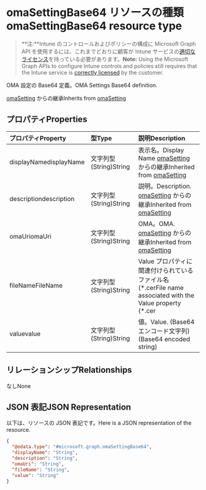 # <a name="omasettingbase64-resource-type"></a><span data-ttu-id="7caad-101">omaSettingBase64 リソースの種類</span><span class="sxs-lookup"><span data-stu-id="7caad-101">omaSettingBase64 resource type</span></span>

> <span data-ttu-id="7caad-102">**注:**Intune のコントロールおよびポリシーの構成に Microsoft Graph API を使用するには、これまでどおりに顧客が Intune サービスの[適切なライセンス](https://go.microsoft.com/fwlink/?linkid=839381)を持っている必要があります。</span><span class="sxs-lookup"><span data-stu-id="7caad-102">**Note:** Using the Microsoft Graph APIs to configure Intune controls and policies still requires that the Intune service is [correctly licensed](https://go.microsoft.com/fwlink/?linkid=839381) by the customer.</span></span>

<span data-ttu-id="7caad-103">OMA 設定の Base64 定義。</span><span class="sxs-lookup"><span data-stu-id="7caad-103">OMA Settings Base64 definition.</span></span>

<span data-ttu-id="7caad-104">[omaSetting](../resources/intune_deviceconfig_omasetting.md) からの継承</span><span class="sxs-lookup"><span data-stu-id="7caad-104">Inherits from [omaSetting](../resources/intune_deviceconfig_omasetting.md)</span></span>

## <a name="properties"></a><span data-ttu-id="7caad-105">プロパティ</span><span class="sxs-lookup"><span data-stu-id="7caad-105">Properties</span></span>
|<span data-ttu-id="7caad-106">プロパティ</span><span class="sxs-lookup"><span data-stu-id="7caad-106">Property</span></span>|<span data-ttu-id="7caad-107">型</span><span class="sxs-lookup"><span data-stu-id="7caad-107">Type</span></span>|<span data-ttu-id="7caad-108">説明</span><span class="sxs-lookup"><span data-stu-id="7caad-108">Description</span></span>|
|:---|:---|:---|
|<span data-ttu-id="7caad-109">displayName</span><span class="sxs-lookup"><span data-stu-id="7caad-109">displayName</span></span>|<span data-ttu-id="7caad-110">文字列型 (String)</span><span class="sxs-lookup"><span data-stu-id="7caad-110">String</span></span>|<span data-ttu-id="7caad-111">表示名。</span><span class="sxs-lookup"><span data-stu-id="7caad-111">Display Name</span></span> <span data-ttu-id="7caad-112">[omaSetting](../resources/intune_deviceconfig_omasetting.md) からの継承</span><span class="sxs-lookup"><span data-stu-id="7caad-112">Inherited from [omaSetting](../resources/intune_deviceconfig_omasetting.md)</span></span>|
|<span data-ttu-id="7caad-113">description</span><span class="sxs-lookup"><span data-stu-id="7caad-113">description</span></span>|<span data-ttu-id="7caad-114">文字列型 (String)</span><span class="sxs-lookup"><span data-stu-id="7caad-114">String</span></span>|<span data-ttu-id="7caad-115">説明。</span><span class="sxs-lookup"><span data-stu-id="7caad-115">Description.</span></span> <span data-ttu-id="7caad-116">[omaSetting](../resources/intune_deviceconfig_omasetting.md) からの継承</span><span class="sxs-lookup"><span data-stu-id="7caad-116">Inherited from [omaSetting](../resources/intune_deviceconfig_omasetting.md)</span></span>|
|<span data-ttu-id="7caad-117">omaUri</span><span class="sxs-lookup"><span data-stu-id="7caad-117">omaUri</span></span>|<span data-ttu-id="7caad-118">文字列型 (String)</span><span class="sxs-lookup"><span data-stu-id="7caad-118">String</span></span>|<span data-ttu-id="7caad-119">OMA。</span><span class="sxs-lookup"><span data-stu-id="7caad-119">OMA.</span></span> <span data-ttu-id="7caad-120">[omaSetting](../resources/intune_deviceconfig_omasetting.md) からの継承</span><span class="sxs-lookup"><span data-stu-id="7caad-120">Inherited from [omaSetting](../resources/intune_deviceconfig_omasetting.md)</span></span>|
|<span data-ttu-id="7caad-121">fileName</span><span class="sxs-lookup"><span data-stu-id="7caad-121">FileName</span></span>|<span data-ttu-id="7caad-122">文字列型 (String)</span><span class="sxs-lookup"><span data-stu-id="7caad-122">String</span></span>|<span data-ttu-id="7caad-123">Value プロパティに関連付けられているファイル名 (\*.cer</span><span class="sxs-lookup"><span data-stu-id="7caad-123">File name associated with the Value property (\*.cer</span></span> | <span data-ttu-id="7caad-124">\*.crt )。</span><span class="sxs-lookup"><span data-stu-id="7caad-124">\*.crt ).</span></span>|
|<span data-ttu-id="7caad-125">value</span><span class="sxs-lookup"><span data-stu-id="7caad-125">value</span></span>|<span data-ttu-id="7caad-126">文字列型 (String)</span><span class="sxs-lookup"><span data-stu-id="7caad-126">String</span></span>|<span data-ttu-id="7caad-127">値。</span><span class="sxs-lookup"><span data-stu-id="7caad-127">Value.</span></span> <span data-ttu-id="7caad-128">(Base64 エンコード文字列)</span><span class="sxs-lookup"><span data-stu-id="7caad-128">(Base64 encoded string)</span></span>|

## <a name="relationships"></a><span data-ttu-id="7caad-129">リレーションシップ</span><span class="sxs-lookup"><span data-stu-id="7caad-129">Relationships</span></span>
<span data-ttu-id="7caad-130">なし</span><span class="sxs-lookup"><span data-stu-id="7caad-130">None</span></span>
## <a name="json-representation"></a><span data-ttu-id="7caad-131">JSON 表記</span><span class="sxs-lookup"><span data-stu-id="7caad-131">JSON Representation</span></span>
<span data-ttu-id="7caad-132">以下は、リソースの JSON 表記です。</span><span class="sxs-lookup"><span data-stu-id="7caad-132">Here is a JSON representation of the resource.</span></span>
<!-- {
  "blockType": "resource",
  "keyProperty": "id",
  "@odata.type": "microsoft.graph.omaSettingBase64"
}
-->
``` json
{
  "@odata.type": "#microsoft.graph.omaSettingBase64",
  "displayName": "String",
  "description": "String",
  "omaUri": "String",
  "fileName": "String",
  "value": "String"
}
```



